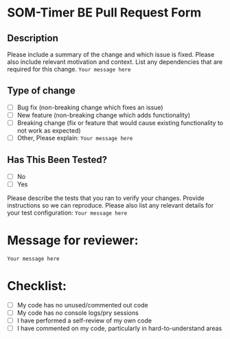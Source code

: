 # SOM-Timer BE Pull Request Form

## Description
Please include a summary of the change and which issue is fixed. Please also include relevant motivation and context. List any dependencies that are required for this change.
`Your message here`


## Type of change
- [ ] Bug fix (non-breaking change which fixes an issue)
- [ ] New feature (non-breaking change which adds functionality)
- [ ] Breaking change (fix or feature that would cause existing functionality to not work as expected)
- [ ] Other, Please explain:
`Your message here`

## Has This Been Tested?
- [ ] No
- [ ] Yes

Please describe the tests that you ran to verify your changes. Provide instructions so we can reproduce. Please also list any relevant details for your test configuration:
`Your message here`

# Message for reviewer:
`Your message here`

# Checklist:
- [ ] My code has no unused/commented out code
- [ ] My code has no console logs/pry sessions
- [ ] I have performed a self-review of my own code
- [ ] I have commented on my code, particularly in hard-to-understand areas
